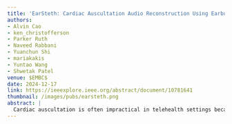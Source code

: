 ```yaml
---
title: 'EarSteth: Cardiac Auscultation Audio Reconstruction Using Earbuds'
authors: 
- Alvin Cao
- ken_christofferson
- Parker Ruth
- Naveed Rabbani
- Yuanchun Shi
- mariakakis
- Yuntao Wang
- Shwetak Patel
venue: $EMBC$
date: 2024-12-17
link: https://ieeexplore.ieee.org/abstract/document/10781641
thumbnail: /images/pubs/earsteth.png
abstract: |
  Cardiac auscultation is often impractical in telehealth settings because it requires that physicians be co-located with patients in order to operate a stethoscope. We address this gap with EarSteth — a system that leverages consumer-grade active noise-cancelling earbuds to reconstruct cardiac auscultation audio signals. The system processes audio captured by the earbuds’ inner microphone with a machine learning model that reconstructs audio similar to what would be produced by a digital stethoscope during cardiac auscultation. We evaluate two existing audio super-resolution CNNs and further adapt them for heart sound reconstruction, resulting in a proposed model called EarStethNet. EarSteth models were trained using synchronous audio collected from 15 healthy adult participants with an earbud and a digital stethoscope. We found that EarStethNet was able to estimate interbeat interval with a mean absolute error of 36.6 ± 51.1 ms and was able to reconstruct cardiac auscultation audio with a mean log spectral distance of 1.22 dB.
---
```

